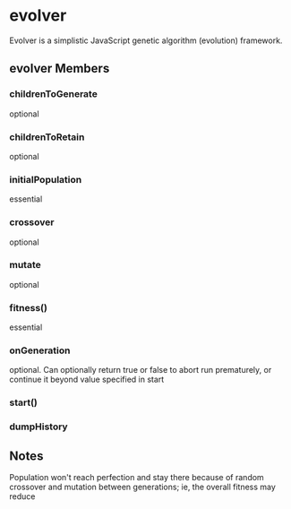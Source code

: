 # evolver
Evolver is a simplistic JavaScript genetic algorithm (evolution) framework.

## evolver Members

### childrenToGenerate
optional

### childrenToRetain
optional

### initialPopulation
essential

### crossover
optional

### mutate
optional

### fitness()
essential

### onGeneration
optional. Can optionally return true or false to abort run prematurely, or continue it beyond value specified in start

### start()

### dumpHistory

## Notes

Population won't reach perfection and stay there because of random crossover and mutation between generations; ie, the overall fitness may reduce